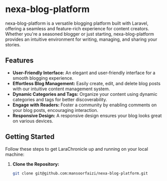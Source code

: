 # nexa-blog-platform

nexa-blog-platform is a versatile blogging platform built with Laravel, offering a seamless and feature-rich experience for content creators. Whether you're a seasoned blogger or just starting, nexa-blog-platform provides an intuitive environment for writing, managing, and sharing your stories.

## Features

- **User-Friendly Interface:** An elegant and user-friendly interface for a smooth blogging experience.
- **Effortless Blog Management:** Easily create, edit, and delete blog posts with our intuitive content management system.
- **Dynamic Categories and Tags:** Organize your content using dynamic categories and tags for better discoverability.
- **Engage with Readers:** Foster a community by enabling comments on your blog posts, encouraging interaction.
- **Responsive Design:** A responsive design ensures your blog looks great on various devices.

## Getting Started

Follow these steps to get LaraChronicle up and running on your local machine:

1. **Clone the Repository:**
   ```bash
   git clone git@github.com:mansoorfaizi/nexa-blog-platform.git
